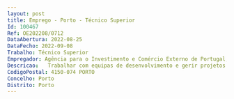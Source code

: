 ```yaml
--- 
layout: post
title: Emprego - Porto - Técnico Superior
Id: 100467
Ref: OE202208/0712
DataAbertura: 2022-08-25
DataFecho: 2022-09-08
Trabalho: Técnico Superior
Empregador: Agência para o Investimento e Comércio Externo de Portugal, E.P.E.
Descricao:   Trabalhar com equipas de desenvolvimento e gerir projetos num processo de transformação digital   Trabalhar com as partes interessadas em toda a organização para identificar oportunidades de aproveitamento de dados da empresa para impulsionar soluções de negócios   Captar insights e idealizar soluções   Fazer planeamento e gestão de tarefas   Garantir prazos de entrega   Gerir e fazer respeitar os orçamentos aprovados   Dar apoio no desenvolvimento e gestão de bases de dados e aplicações    Dar apoio na manutenção de modelos de dados algorítmicos e gestão de extração de dados   Garantir a criação de configurações de segurança e proteção de dados   Garantir a elaboração da documentação técnica    Garantir a qualidade das fases de entrega de funcionalidades tecnológicas, desde o desenho da interface, funcionamento dos modelos e das aplicações e integração com outros componentes tecnológicos e base de dados   Controlar projetos com ferramentas de gestão de desenvolvimento Agile  Scrum e JIRA.
CodigoPostal: 4150-074 PORTO
Concelho: Porto
Distrito: Porto
--- 
```

